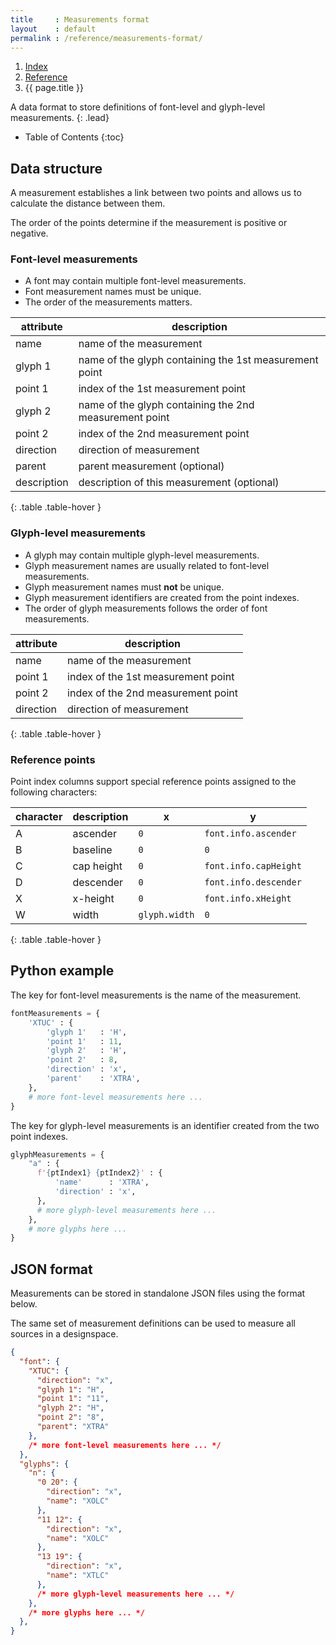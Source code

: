 ```yaml
---
title     : Measurements format
layout    : default
permalink : /reference/measurements-format/
---
```


<nav aria-label="breadcrumb">
  <ol class="breadcrumb small">
    <li class="breadcrumb-item"><a href="{{ site.url }}">Index</a></li>
    <li class="breadcrumb-item"><a href="{{ site.url }}/reference">Reference</a></li>
    <li class="breadcrumb-item active" aria-current="page">{{ page.title }}</li>
  </ol>
</nav>

A data format to store definitions of font-level and glyph-level measurements.
{: .lead}

* Table of Contents
{:toc}


Data structure
--------------

A measurement establishes a link between two points and allows us to calculate the distance between them.

The order of the points determine if the measurement is positive or negative.

### Font-level measurements

- A font may contain multiple font-level measurements.
- Font measurement names must be unique.
- The order of the measurements matters.

| attribute   | description                                            |
|-------------|--------------------------------------------------------|
| name        | name of the measurement                                |
| glyph 1     | name of the glyph containing the 1st measurement point |
| point 1     | index of the 1st measurement point                     |
| glyph 2     | name of the glyph containing the 2nd measurement point |
| point 2     | index of the 2nd measurement point                     |
| direction   | direction of measurement                               |
| parent      | parent measurement (optional)                          |
| description | description of this measurement (optional)              |
{: .table .table-hover }

### Glyph-level measurements

- A glyph may contain multiple glyph-level measurements.
- Glyph measurement names are usually related to font-level measurements.
- Glyph measurement names must **not** be unique.
- Glyph measurement identifiers are created from the point indexes.
- The order of glyph measurements follows the order of font measurements.

| attribute | description                                            |
|-----------|--------------------------------------------------------|
| name      | name of the measurement                                |
| point 1   | index of the 1st measurement point                     |
| point 2   | index of the 2nd measurement point                     |
| direction | direction of measurement                               |
{: .table .table-hover }

### Reference points

Point index columns support special reference points assigned to the following characters:

| character | description | x             | y                     |
|-----------|-------------|---------------|-----------------------|
| A         | ascender    | `0`           | `font.info.ascender`  |
| B         | baseline    | `0`           | `0`                   |
| C         | cap height  | `0`           | `font.info.capHeight` |
| D         | descender   | `0`           | `font.info.descender` |
| X         | x-height    | `0`           | `font.info.xHeight`   |
| W         | width       | `glyph.width` | `0`                   |
{: .table .table-hover }


Python example
--------------

The key for font-level measurements is the name of the measurement.

```python
fontMeasurements = {
    'XTUC' : {
        'glyph 1'   : 'H',
        'point 1'   : 11,
        'glyph 2'   : 'H',
        'point 2'   : 8,
        'direction' : 'x',
        'parent'    : 'XTRA',
    },
    # more font-level measurements here ...
}
```

The key for glyph-level measurements is an identifier created from the two point indexes.

```python
glyphMeasurements = {
    "a" : {
      f'{ptIndex1} {ptIndex2}' : {
          'name'      : 'XTRA',
          'direction' : 'x',
      },
      # more glyph-level measurements here ...
    },
    # more glyphs here ...
}
```


JSON format
-----------

Measurements can be stored in standalone JSON files using the format below.

The same set of measurement definitions can be used to measure all sources in a designspace.

```json
{
  "font": {
    "XTUC": {
      "direction": "x",
      "glyph 1": "H",
      "point 1": "11",
      "glyph 2": "H",
      "point 2": "8",
      "parent": "XTRA"
    },
    /* more font-level measurements here ... */
  },
  "glyphs": {
    "n": {
      "0 20": {
        "direction": "x",
        "name": "XOLC"
      },
      "11 12": {
        "direction": "x",
        "name": "XOLC"
      },
      "13 19": {
        "direction": "x",
        "name": "XTLC"
      },
      /* more glyph-level measurements here ... */
    },
    /* more glyphs here ... */
  },    
}
```

